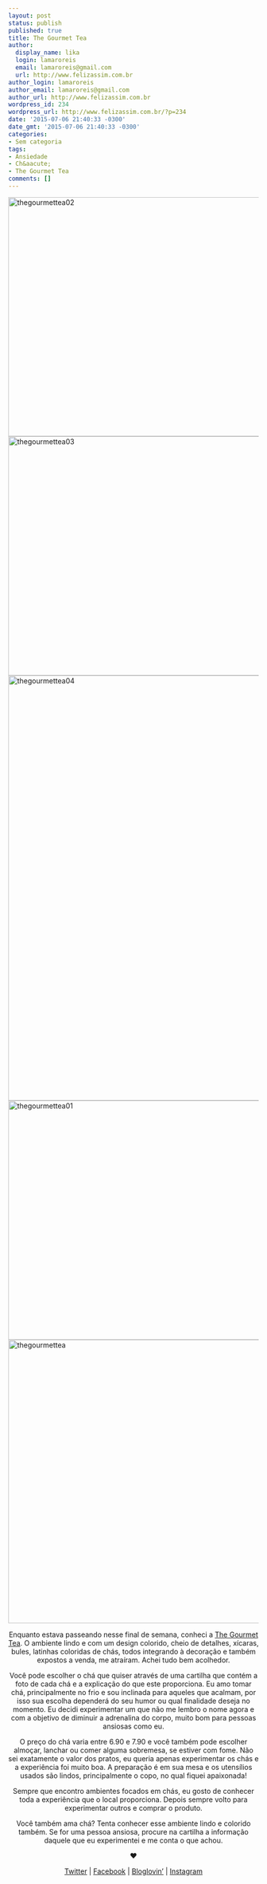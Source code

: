 ```yaml
---
layout: post
status: publish
published: true
title: The Gourmet Tea
author:
  display_name: lika
  login: lamaroreis
  email: lamaroreis@gmail.com
  url: http://www.felizassim.com.br
author_login: lamaroreis
author_email: lamaroreis@gmail.com
author_url: http://www.felizassim.com.br
wordpress_id: 234
wordpress_url: http://www.felizassim.com.br/?p=234
date: '2015-07-06 21:40:33 -0300'
date_gmt: '2015-07-06 21:40:33 -0300'
categories:
- Sem categoria
tags:
- Ansiedade
- Ch&aacute;
- The Gourmet Tea
comments: []
---
```

<p><a href="http://52.88.2.168/wp-content/uploads/2015/07/IMG_2975.jpg"><img class="aligncenter wp-image-235 size-large" src="http://52.88.2.168/wp-content/uploads/2015/07/IMG_2975-1024x768.jpg" alt="thegourmettea02" width="640" height="480" /></a> <a href="http://52.88.2.168/wp-content/uploads/2015/07/IMG_2976.jpg"><img class="aligncenter wp-image-236 size-large" src="http://52.88.2.168/wp-content/uploads/2015/07/IMG_2976-1024x768.jpg" alt="thegourmettea03" width="640" height="480" /></a> <a href="http://52.88.2.168/wp-content/uploads/2015/07/IMG_2977-e1436215206865.jpg"><img class="aligncenter wp-image-237 size-large" src="http://52.88.2.168/wp-content/uploads/2015/07/IMG_2977-e1436215206865-768x1024.jpg" alt="thegourmettea04" width="640" height="853" /></a> <a href="http://52.88.2.168/wp-content/uploads/2015/07/IMG_2978.jpg"><img class="aligncenter wp-image-238 size-large" src="http://52.88.2.168/wp-content/uploads/2015/07/IMG_2978-1024x768.jpg" alt="thegourmettea01" width="640" height="480" /></a><a href="http://52.88.2.168/wp-content/uploads/2015/07/FullSizeRender.jpg"><img class="aligncenter wp-image-240 size-large" src="http://52.88.2.168/wp-content/uploads/2015/07/FullSizeRender-1024x911.jpg" alt="thegourmettea" width="640" height="569" /></a></p>
<p style="text-align: center;">Enquanto&nbsp;estava passeando nesse final de semana, conheci&nbsp;a&nbsp;<a href="http://thegourmettea.com.br/">The Gourmet Tea</a>.&nbsp;O ambiente lindo e com um design colorido, cheio de detalhes,&nbsp;x&iacute;caras, bules,&nbsp;latinhas coloridas de ch&aacute;s, todos integrando &agrave; decora&ccedil;&atilde;o e tamb&eacute;m expostos a venda, me atra&iacute;ram. Achei tudo bem acolhedor.</p></p>
<p style="text-align: center;">Voc&ecirc; pode escolher o ch&aacute; que quiser atrav&eacute;s de uma cartilha que cont&eacute;m a foto&nbsp;de cada ch&aacute;&nbsp;e a explica&ccedil;&atilde;o do que este proporciona. Eu amo tomar ch&aacute;, principalmente no frio e sou inclinada para aqueles que acalmam, por isso sua escolha depender&aacute; do seu humor ou qual finalidade deseja no momento. Eu decidi experimentar&nbsp;um que n&atilde;o me lembro o nome agora e com a objetivo&nbsp;de diminuir a adrenalina do corpo, muito bom para pessoas ansiosas como eu.</p></p>
<p style="text-align: center;">O pre&ccedil;o do ch&aacute; varia entre 6.90 e 7.90 e voc&ecirc; tamb&eacute;m pode escolher almo&ccedil;ar, lanchar ou comer alguma sobremesa, se estiver com fome.&nbsp;N&atilde;o sei exatamente o valor dos pratos, eu queria apenas experimentar os ch&aacute;s e a experi&ecirc;ncia foi muito boa. A prepara&ccedil;&atilde;o &eacute;&nbsp;em sua mesa e os utens&iacute;lios usados s&atilde;o lindos, principalmente o copo, no qual fiquei apaixonada!</p></p>
<p style="text-align: center;">Sempre que encontro ambientes focados em ch&aacute;s, eu gosto de conhecer toda a experi&ecirc;ncia que o local proporciona. Depois sempre volto para experimentar outros e comprar o produto.</p></p>
<p style="text-align: center;">Voc&ecirc; tamb&eacute;m ama ch&aacute;? Tenta conhecer esse ambiente lindo e colorido tamb&eacute;m. Se for uma pessoa ansiosa, procure&nbsp;na cartilha a informa&ccedil;&atilde;o daquele que eu experimentei e me conta o que achou.</p></p>
<p style="text-align: center;"><b>&hearts;</b></p></p>
<p style="text-align: center;"><a href="https://twitter.com/lettiicee">Twitter</a>&nbsp;|&nbsp;<a href="http://www.facebook.com/blogfelizassim">Facebook</a>&nbsp;|&nbsp;<a href="https://www.bloglovin.com/blogs/feliz-assim-14224049">Bloglovin&rsquo;</a>&nbsp;|&nbsp;<a href="http://instagram.com/lettiicee">Instagram</a></p><br />
&nbsp;</p>
